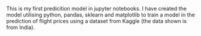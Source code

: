 This is my first predicition model in jupyter notebooks. I have created the model utilising python, pandas, sklearn and matplotlib
to train a model in the prediction of flight prices using a dataset from Kaggle (the data shown is from India).
